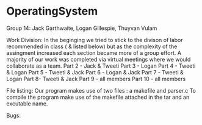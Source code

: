 # OperatingSystem
Group 14: Jack Garthwaite, Logan Gillespie, Thuyvan Vulam 

Work Division:
In the beginging we tried to stick to the divison of labor recommended in class ( & listed below) but as the complexity of the assingment increased each section became more of a group effort. A majority of our work was completed via virtual meetings where we would collaborate as a team.
Part 2 - Jack & Tweeti
Part 3 - Logan
Part 4 - Tweeti & Logan
Part 5 - Tweeti & Jack
Part 6 - Logan & Jack
Part 7 - Tweeti & Logan
Part 8-  Tweeti & Jack
Part 9 - all members
Part 10 - all members

File listing:
Our program makes use of two files : a makefile and parser.c 
To compile the program make use of the makefile attached in the tar and an excutable name.

Bugs:

